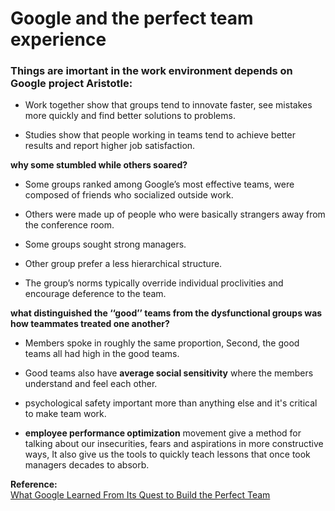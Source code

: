 # Google and the perfect team experience

### Things are imortant in the work environment depends on Google project Aristotle:

- Work together show that groups tend to innovate faster, see mistakes more quickly and find better solutions to problems.

- Studies show that people working in teams tend to achieve better results and report higher job satisfaction.


**why some stumbled while others soared?**

- Some groups ranked among Google’s most effective teams, were composed of friends who socialized outside work.

- Others were made up of people who were basically strangers away from the conference room. 

- Some groups sought strong managers. 

- Other group prefer a less hierarchical structure. 

- The group’s norms typically override individual proclivities and encourage deference to the team.

**what distinguished the ‘‘good’’ teams from the dysfunctional groups was how teammates treated one another?**

 - Members spoke in roughly the same proportion, Second, the good teams all had high in the good teams.
 
 - Good teams also have **average social sensitivity** where the members understand and feel each other.
 
 - psychological safety important more than anything else and it's critical to make team work.

  - **employee performance optimization** movement give a method for talking about our insecurities, fears and aspirations in more constructive ways, It also give us the tools to quickly teach lessons that once took managers decades to absorb.

  **Reference:**  
  [What Google Learned From Its Quest to Build the Perfect Team](https://www.nytimes.com/2016/02/28/magazine/what-google-learned-from-its-quest-to-build-the-perfect-team.html)